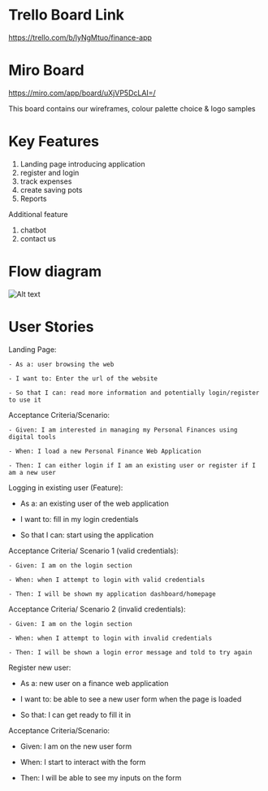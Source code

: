# Trello Board Link
https://trello.com/b/lyNgMtuo/finance-app


# Miro Board

https://miro.com/app/board/uXjVP5DcLAI=/ 

This board contains our wireframes, colour palette choice & logo samples

# Key Features 

1. Landing page introducing application
2. register and login
3. track expenses
4. create saving pots
5. Reports 

Additional feature
1. chatbot
2. contact us


# Flow diagram 
 
![Alt text](/relative/path/to/flowchart.png?raw=true "Optional Title")

# User Stories

Landing Page:

    - As a: user browsing the web

    - I want to: Enter the url of the website

    - So that I can: read more information and potentially login/register to use it

  Acceptance Criteria/Scenario:

    - Given: I am interested in managing my Personal Finances using digital tools

    - When: I load a new Personal Finance Web Application

    - Then: I can either login if I am an existing user or register if I am a new user


Logging in existing user (Feature):

  - As a: an existing user of the web application

  - I want to: fill in my login credentials

  - So that I can: start using the application

  Acceptance Criteria/ Scenario 1 (valid credentials):

    - Given: I am on the login section

    - When: when I attempt to login with valid credentials

    - Then: I will be shown my application dashboard/homepage

  Acceptance Criteria/ Scenario 2 (invalid credentials):

    - Given: I am on the login section

    - When: when I attempt to login with invalid credentials

    - Then: I will be shown a login error message and told to try again


Register new user:
  - As a: new user on a finance web application

  - I want to: be able to see a new user form when the page is loaded

  - So that: I can get ready to fill it in 

 Acceptance Criteria/Scenario:

   - Given: I am on the new user form

   - When: I start to interact with the form 

   - Then: I will be able to see my inputs on the form


